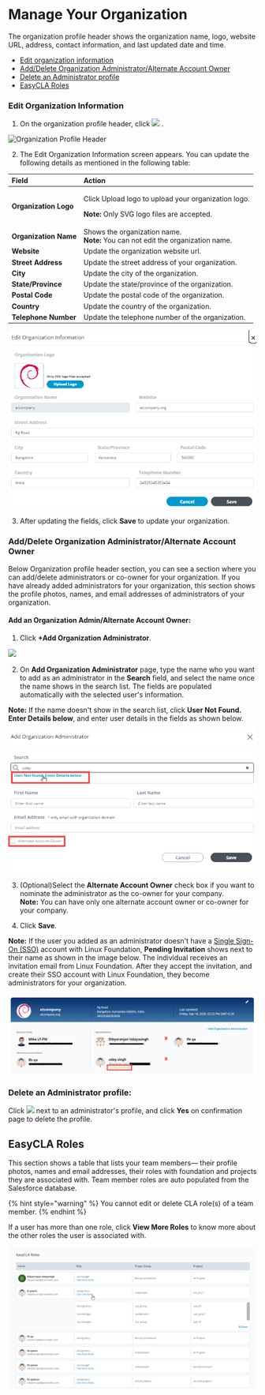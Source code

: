 # Manage Your Organization

The organization profile header shows the organization name, logo, website URL, address, contact information, and last updated date and time.

* [Edit organization information](manage-your-organization.md#how-to-edit-organization-information)
* [Add/Delete Organization Administrator/Alternate Account Owner](manage-your-organization.md#add-delete-organization-administrator-alternate-account-owner)
* [Delete an Administrator profile](manage-your-organization.md#delete-an-administrator-profile)
* [EasyCLA Roles](manage-your-organization.md#team-member-roles-services)

### Edit Organization Information <a id="how-to-edit-organization-information"></a>

1. On the organization profile header, click ![](https://firebasestorage.googleapis.com/v0/b/gitbook-28427.appspot.com/o/assets%2F-M2DCN9UgoRgMEkgnLyP%2F-MA6GWiKNR8NbAdZLdDp%2F-MA6JwfLBLbIeqxWexWs%2Fedit%20CTA%20button.png?alt=media&token=9bd600af-26bb-448f-9123-a08056015c16) .

![Organization Profile Header](https://gblobscdn.gitbook.com/assets%2F-M2DCN9UgoRgMEkgnLyP%2F-MCG0ZgOotHmnpEOjEnM%2F-MCHSrkX0s_qAbub5_Bz%2Forg%20profile%20header.png?alt=media&token=e5085c7b-88c0-4992-93fb-13f1dae29fe8)

2. The Edit Organization Information screen appears. You can update the following details as mentioned in the following table:

<table>
  <thead>
    <tr>
      <th style="text-align:left"><b>Field</b>
      </th>
      <th style="text-align:left"><b>Action</b>
      </th>
    </tr>
  </thead>
  <tbody>
    <tr>
      <td style="text-align:left"><b>Organization Logo </b>
      </td>
      <td style="text-align:left">
        <p>Click Upload logo to upload your organization logo.</p>
        <p><b>Note: </b>Only SVG logo files are accepted.</p>
      </td>
    </tr>
    <tr>
      <td style="text-align:left"><b>Organization Name</b>
      </td>
      <td style="text-align:left">Shows the organization name.
        <br /><b>Note: </b>You can not edit the organization name.</td>
    </tr>
    <tr>
      <td style="text-align:left"><b>Website</b>
      </td>
      <td style="text-align:left">Update the organization website url.</td>
    </tr>
    <tr>
      <td style="text-align:left"><b>Street Address</b>
      </td>
      <td style="text-align:left">Update the street address of your organization.</td>
    </tr>
    <tr>
      <td style="text-align:left"><b>City </b>
      </td>
      <td style="text-align:left">Update the city of the organization.</td>
    </tr>
    <tr>
      <td style="text-align:left"><b>State/Province</b>
      </td>
      <td style="text-align:left">Update the state/province of the organization.</td>
    </tr>
    <tr>
      <td style="text-align:left"><b>Postal  Code</b>
      </td>
      <td style="text-align:left">Update the postal code of the organization.</td>
    </tr>
    <tr>
      <td style="text-align:left"><b>Country </b>
      </td>
      <td style="text-align:left">Update the country of the organization.</td>
    </tr>
    <tr>
      <td style="text-align:left"><b>Telephone Number</b>
      </td>
      <td style="text-align:left">Update the telephone number of the organization.</td>
    </tr>
  </tbody>
</table>

![Edit Organization Information](../../.gitbook/assets/edit-organization-information.png)

3. After updating the fields, click **Save** to update your organization.

### Add/Delete Organization Administrator/Alternate Account Owner <a id="add-delete-organization-administrator-alternate-account-owner"></a>

Below Organization profile header section, you can see a section where you can add/delete administrators or co-owner for your organization. If you have already added administrators for your organization, this section shows the profile photos, names, and email addresses of administrators of your organization.

#### Add an Organization Admin/Alternate Account Owner: <a id="to-add-an-organization-admin-alternate-account-owner"></a>

1. Click **+Add Organization Administrator**.

![](https://gblobscdn.gitbook.com/assets%2F-M2DCN9UgoRgMEkgnLyP%2F-MA6GWiKNR8NbAdZLdDp%2F-MA6KhQK5CpDdNP0iO07%2Fadd%20organization%20administrator%20CTA.png?alt=media&token=ffbeee68-deea-4fcf-ba1f-3fbfd27f0b33)

2. On **Add Organization Administrator** page, type the name who you want to add as an administrator in the **Search** field, and select the name once the name shows in the search list. The fields are populated automatically with the selected user's information.

**Note:** If the name doesn't show in the search list, click **User Not Found. Enter Details below**, and enter user details in the fields as shown below.

![Add organization Administrator](../../.gitbook/assets/add-organization-administrator.png)

3. \(Optional\)Select the **Alternate Account Owner** check box if you want to nominate the administrator as the co-owner for your company.  
**Note:** You can have only one alternate account owner or co-owner for your company.

4. Click **Save**.

**Note:** If the user you added as an administrator doesn't have a [Single Sign-On \(SSO\)](../../sso/) account with Linux Foundation, **Pending Invitation** shows next to their name as shown in the image below. The individual receives an invitation email from Linux Foundation. After they accept the invitation, and create their SSO account with Linux Foundation, they become administrators for your organization.

![Pending Invitation](../../.gitbook/assets/pending-invitation.png)

### Delete an Administrator profile: 

Click ![](https://firebasestorage.googleapis.com/v0/b/gitbook-28427.appspot.com/o/assets%2F-M2DCN9UgoRgMEkgnLyP%2F-M9WNn7lqBje4DX2Irn-%2F-M9Y5z1DnSglCZbaXzg0%2Fdelete%20icon.png?alt=media&token=2333c400-d6bf-4c6e-93e9-52d4c00113d9) next to an administrator's profile, and click **Yes** on confirmation page to delete the profile.

## EasyCLA Roles <a id="team-member-roles-services"></a>

This section shows a table that lists your team members— their profile photos, names and email addresses, their roles with foundation and projects they are associated with. Team member roles are auto populated from the Salesforce database.

{% hint style="warning" %}
You cannot edit or delete CLA role\(s\) of a team member.
{% endhint %}

If a user has more than one role, click **View More Roles** to know more about the other roles the user is associated with.

![EasyCLA Roles](../../.gitbook/assets/easycla-roles.png)

